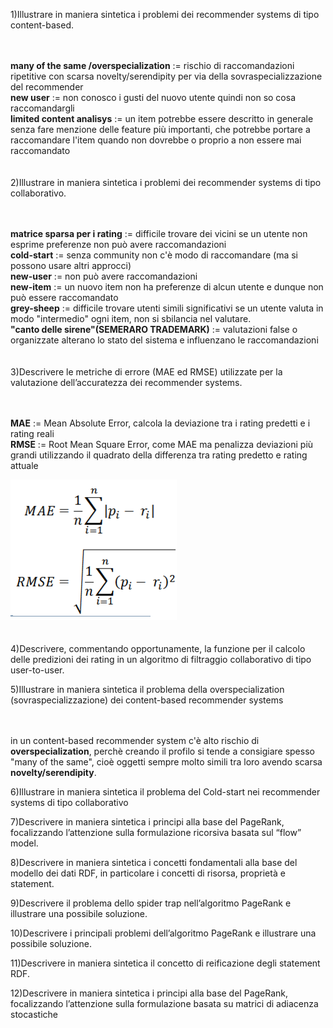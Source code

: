 1)Illustrare in maniera sintetica i problemi dei recommender systems di tipo content-based.

<br><br>
		**many of the same /overspecialization** := rischio di raccomandazioni ripetitive con scarsa novelty/serendipity per via della sovraspecializzazione del recommender
		<br>
		**new user** := non conosco i gusti del nuovo utente quindi non so cosa raccomandargli
		<br>
		**limited content analisys** := un item potrebbe essere descritto in generale senza fare menzione delle feature più importanti, che potrebbe portare a raccomandare l'item quando non dovrebbe o proprio a non essere mai raccomandato
<br><br><br>
2)Illustrare in maniera sintetica i problemi dei recommender systems di tipo collaborativo.

<br><br>
		**matrice sparsa per i rating** := difficile trovare dei vicini
		se un utente non esprime preferenze non può avere raccomandazioni
		<br>
		**cold-start** := senza community non c'è modo di raccomandare (ma si possono usare altri approcci)
		<br>
		**new-user** := non può avere raccomandazioni
		<br>
		**new-item** := un nuovo item non ha preferenze di alcun utente e dunque non può essere raccomandato
		<br>
		**grey-sheep** := difficile trovare utenti simili significativi se un utente valuta in modo "intermedio" ogni item, non si sbilancia nel valutare.
		<br>
		**"canto delle sirene"(SEMERARO TRADEMARK)** := valutazioni false o organizzate alterano lo stato del sistema e influenzano le raccomandazioni
<br><br><br>
3)Descrivere le metriche di errore (MAE ed RMSE) utilizzate per la valutazione dell’accuratezza dei recommender systems.

<br><br>
	**MAE** := Mean Absolute Error, calcola la deviazione tra i rating predetti e i rating reali
<br>
	**RMSE** := Root Mean Square Error, come MAE ma penalizza deviazioni più grandi utilizzando il quadrato della differenza tra rating predetto e rating attuale

![](./img/mae_rmse.PNG)
<br><br><br>
4)Descrivere, commentando opportunamente, la funzione per il calcolo delle predizioni dei rating in un algoritmo di filtraggio collaborativo di tipo user-to-user.

5)Illustrare in maniera sintetica il problema della overspecialization (sovraspecializzazione) dei content-based recommender systems

<br><br>
		in un content-based recommender system c'è alto rischio di **overspecialization**, perchè creando il profilo si tende a consigiare spesso "many of the same", cioè oggetti sempre molto simili tra loro avendo scarsa **novelty/serendipity**.

6)Illustrare in maniera sintetica il problema del Cold-start nei recommender systems di tipo collaborativo

7)Descrivere in maniera sintetica i principi alla base del PageRank, focalizzando l’attenzione sulla formulazione ricorsiva basata sul “flow” model.

8)Descrivere in maniera sintetica i concetti fondamentali alla base del modello dei dati RDF, in particolare i concetti di risorsa, proprietà e statement.

9)Descrivere il problema dello spider trap nell’algoritmo PageRank e illustrare una possibile soluzione.

10)Descrivere i principali problemi dell’algoritmo PageRank e illustrare una possibile soluzione.

11)Descrivere in maniera sintetica il concetto di reificazione degli statement RDF.

12)Descrivere in maniera sintetica i principi alla base del PageRank, focalizzando l’attenzione sulla formulazione basata su matrici di adiacenza stocastiche
